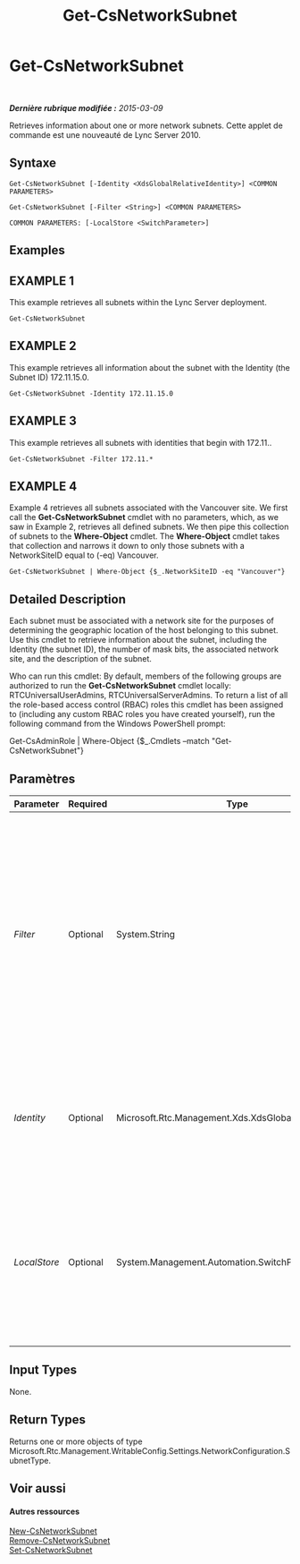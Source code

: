 ﻿---
title: Get-CsNetworkSubnet
TOCTitle: Get-CsNetworkSubnet
ms:assetid: ad74155a-8d83-42f6-bb1e-8bfc7d57d5b0
ms:mtpsurl: https://technet.microsoft.com/fr-fr/library/Gg412825(v=OCS.15)
ms:contentKeyID: 49298504
ms.date: 05/20/2016
mtps_version: v=OCS.15
ms.translationtype: HT
---

# Get-CsNetworkSubnet

 

_**Dernière rubrique modifiée :** 2015-03-09_

Retrieves information about one or more network subnets. Cette applet de commande est une nouveauté de Lync Server 2010.

## Syntaxe

    Get-CsNetworkSubnet [-Identity <XdsGlobalRelativeIdentity>] <COMMON PARAMETERS>

    Get-CsNetworkSubnet [-Filter <String>] <COMMON PARAMETERS>

    COMMON PARAMETERS: [-LocalStore <SwitchParameter>]

## Examples

## EXAMPLE 1

This example retrieves all subnets within the Lync Server deployment.

    Get-CsNetworkSubnet

## EXAMPLE 2

This example retrieves all information about the subnet with the Identity (the Subnet ID) 172.11.15.0.

    Get-CsNetworkSubnet -Identity 172.11.15.0

## EXAMPLE 3

This example retrieves all subnets with identities that begin with 172.11..

    Get-CsNetworkSubnet -Filter 172.11.*

## EXAMPLE 4

Example 4 retrieves all subnets associated with the Vancouver site. We first call the **Get-CsNetworkSubnet** cmdlet with no parameters, which, as we saw in Example 2, retrieves all defined subnets. We then pipe this collection of subnets to the **Where-Object** cmdlet. The **Where-Object** cmdlet takes that collection and narrows it down to only those subnets with a NetworkSiteID equal to (-eq) Vancouver.

    Get-CsNetworkSubnet | Where-Object {$_.NetworkSiteID -eq "Vancouver"}

## Detailed Description

Each subnet must be associated with a network site for the purposes of determining the geographic location of the host belonging to this subnet. Use this cmdlet to retrieve information about the subnet, including the Identity (the subnet ID), the number of mask bits, the associated network site, and the description of the subnet.

Who can run this cmdlet: By default, members of the following groups are authorized to run the **Get-CsNetworkSubnet** cmdlet locally: RTCUniversalUserAdmins, RTCUniversalServerAdmins. To return a list of all the role-based access control (RBAC) roles this cmdlet has been assigned to (including any custom RBAC roles you have created yourself), run the following command from the Windows PowerShell prompt:

Get-CsAdminRole | Where-Object {$\_.Cmdlets –match "Get-CsNetworkSubnet"}

## Paramètres


<table>
<colgroup>
<col style="width: 25%" />
<col style="width: 25%" />
<col style="width: 25%" />
<col style="width: 25%" />
</colgroup>
<thead>
<tr class="header">
<th>Parameter</th>
<th>Required</th>
<th>Type</th>
<th>Description</th>
</tr>
</thead>
<tbody>
<tr class="odd">
<td><p><em>Filter</em></p></td>
<td><p>Optional</p></td>
<td><p>System.String</p></td>
<td><p>Use this parameter to perform a wildcard search of all subnets based on Identity. For example, the Filter value 172.11.* will retrieve all subnets with an Identity beginning with 172.11. (such as 172.11.10.0, 172.11.25.0, etc.).</p></td>
</tr>
<tr class="even">
<td><p><em>Identity</em></p></td>
<td><p>Optional</p></td>
<td><p>Microsoft.Rtc.Management.Xds.XdsGlobalRelativeIdentity</p></td>
<td><p>The unique subnet ID of the subnet you want to retrieve. This value will be an IP address (such as 174.11.12.0).</p></td>
</tr>
<tr class="odd">
<td><p><em>LocalStore</em></p></td>
<td><p>Optional</p></td>
<td><p>System.Management.Automation.SwitchParameter</p></td>
<td><p>Retrieves the network subnet information from the local replica of the magasin central de gestion, rather than the magasin central de gestion itself.</p></td>
</tr>
</tbody>
</table>


## Input Types

None.

## Return Types

Returns one or more objects of type Microsoft.Rtc.Management.WritableConfig.Settings.NetworkConfiguration.SubnetType.

## Voir aussi

#### Autres ressources

[New-CsNetworkSubnet](new-csnetworksubnet.md)  
[Remove-CsNetworkSubnet](remove-csnetworksubnet.md)  
[Set-CsNetworkSubnet](set-csnetworksubnet.md)

